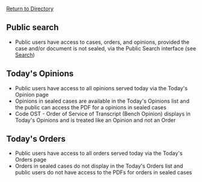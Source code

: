 [Return to Directory](./README.md)

## Public search
* Public users have access to cases, orders, and opinions, provided the case and/or document is not sealed, via the Public Search interface (see [Search](./Search.md))


## Today's Opinions
* Public users have access to all opinions served today via the Today's Opinion page
* Opinions in sealed cases are available in the Today's Opinions list and the public can access the PDF for a  opinions in sealed cases
* Code OST - Order of Service of Transcript (Bench Opinion) displays in Today's Opinions and is treated like an Opinion and not an Order

## Today's Orders
* Public users have access to all orders served today via the Today's Orders page
* Orders in sealed cases do not display in the Today's Orders list and public users do not have access to the PDFs for orders in sealed cases  
